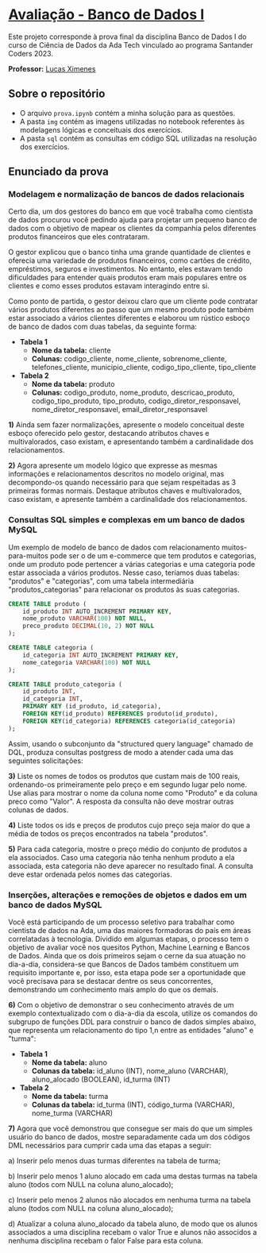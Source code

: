 # [Avaliação - Banco de Dados I](https://github.com/grmirand4/sc2023-prova-banco-de-dados)

Este projeto corresponde à prova final da disciplina Banco de Dados I do curso de Ciência de Dados da Ada Tech vinculado ao programa Santander Coders 2023.

**Professor:** [Lucas Ximenes](https://www.linkedin.com/in/luc4sxf/)

## Sobre o repositório

* O arquivo `prova.ipynb` contém a minha solução para as questões.
* A pasta `img` contém as imagens utilizadas no notebook referentes às modelagens lógicas e conceituais dos exercícios.
* A pasta `sql` contém as consultas em código SQL utilizadas na resolução dos exercícios.

## Enunciado da prova

### Modelagem e normalização de bancos de dados relacionais

Certo dia, um dos gestores do banco em que você trabalha como cientista de dados procurou você pedindo ajuda para projetar um pequeno banco de dados com o objetivo de mapear os clientes da companhia pelos diferentes produtos financeiros que eles contrataram.

O gestor explicou que o banco tinha uma grande quantidade de clientes e oferecia uma variedade de produtos financeiros, como cartões de crédito, empréstimos, seguros e investimentos. No entanto, eles estavam tendo dificuldades para entender quais produtos eram mais populares entre os clientes e como esses produtos estavam interagindo entre si.

Como ponto de partida, o gestor deixou claro que um cliente pode contratar vários produtos diferentes ao passo que um mesmo produto pode também estar associado a vários clientes diferentes e elaborou um rústico esboço de banco de dados com duas tabelas, da seguinte forma:

* **Tabela 1**
    * **Nome da tabela:** cliente
    * **Colunas:** codigo_cliente, nome_cliente, sobrenome_cliente, telefones_cliente, municipio_cliente, codigo_tipo_cliente, tipo_cliente
* **Tabela 2**
    * **Nome da tabela:** produto
    * **Colunas:** codigo_produto, nome_produto, descricao_produto, codigo_tipo_produto, tipo_produto, codigo_diretor_responsavel, nome_diretor_responsavel, email_diretor_responsavel

**1)** Ainda sem fazer normalizações, apresente o modelo conceitual deste esboço oferecido pelo gestor, destacando atributos chaves e multivalorados, caso existam, e apresentando também a cardinalidade dos relacionamentos.

**2)** Agora apresente um modelo lógico que expresse as mesmas informações e relacionamentos descritos no modelo original, mas decompondo-os quando necessário para que sejam respeitadas as 3 primeiras formas normais. Destaque atributos chaves e multivalorados, caso existam, e apresente também a cardinalidade dos relacionamentos.

### Consultas SQL simples e complexas em um banco de dados MySQL

Um exemplo de modelo de banco de dados com relacionamento muitos-para-muitos pode ser o de um e-commerce que tem produtos e categorias, onde um produto pode pertencer a várias categorias e uma categoria pode estar associada a vários produtos. Nesse caso, teríamos duas tabelas: "produtos" e "categorias", com uma tabela intermediária "produtos_categorias" para relacionar os produtos às suas categorias.

```sql
CREATE TABLE produto (
    id_produto INT AUTO_INCREMENT PRIMARY KEY,
    nome_produto VARCHAR(100) NOT NULL,
    preco_produto DECIMAL(10, 2) NOT NULL
);

CREATE TABLE categoria (
    id_categoria INT AUTO_INCREMENT PRIMARY KEY,
    nome_categoria VARCHAR(100) NOT NULL
);

CREATE TABLE produto_categoria (
    id_produto INT,
    id_categoria INT,
    PRIMARY KEY (id_produto, id_categoria),
    FOREIGN KEY(id_produto) REFERENCES produto(id_produto),
    FOREIGN KEY(id_categoria) REFERENCES categoria(id_categoria)
);
```

Assim, usando o subconjunto da "structured query language" chamado de DQL, produza consultas postgress de modo a atender cada uma das seguintes solicitações:

**3)** Liste os nomes de todos os produtos que custam mais de 100 reais, ordenando-os primeiramente pelo preço e em segundo lugar pelo nome. Use alias para mostrar o nome da coluna nome como "Produto" e da coluna preco como "Valor". A resposta da consulta não deve mostrar outras colunas de dados.

**4)** Liste todos os ids e preços de produtos cujo preço seja maior do que a média de todos os preços encontrados na tabela "produtos".

**5)** Para cada categoria, mostre o preço médio do conjunto de produtos a ela associados. Caso uma categoria não tenha nenhum produto a ela associada, esta categoria não deve aparecer no resultado final. A consulta deve estar ordenada pelos nomes das categorias.

### Inserções, alterações e remoções de objetos e dados em um banco de dados MySQL

Você está participando de um processo seletivo para trabalhar como cientista de dados na Ada, uma das maiores formadoras do país em áreas correlatadas à tecnologia. Dividido em algumas etapas, o processo tem o objetivo de avaliar você nos quesitos Python, Machine Learning e Bancos de Dados. Ainda que os dois primeiros sejam o cerne da sua atuação no dia-a-dia, considera-se que Bancos de Dados também constituem um requisito importante e, por isso, esta etapa pode ser a oportunidade que você precisava para se destacar dentre os seus concorrentes, demonstrando um conhecimento mais amplo do que os demais.

**6)** Com o objetivo de demonstrar o seu conhecimento através de um exemplo contextualizado com o dia-a-dia da escola, utilize os comandos do subgrupo de funções DDL para construir o banco de dados simples abaixo, que representa um relacionamento do tipo 1,n entre as entidades "aluno" e "turma":

* **Tabela 1**
    * **Nome da tabela:** aluno
    * **Colunas da tabela:** id_aluno (INT), nome_aluno (VARCHAR), aluno_alocado (BOOLEAN), id_turma (INT)
* **Tabela 2**
    * **Nome da tabela:** turma
    * **Colunas da tabela:** id_turma (INT), código_turma (VARCHAR), nome_turma (VARCHAR)

**7)** Agora que você demonstrou que consegue ser mais do que um simples usuário do banco de dados, mostre separadamente cada um dos códigos DML necessários para cumprir cada uma das etapas a seguir:

a) Inserir pelo menos duas turmas diferentes na tabela de turma;

b) Inserir pelo menos 1 aluno alocado em cada uma destas turmas na tabela aluno (todos com NULL na coluna aluno_alocado);

c) Inserir pelo menos 2 alunos não alocados em nenhuma turma na tabela aluno (todos com NULL na coluna aluno_alocado);

d) Atualizar a coluna aluno_alocado da tabela aluno, de modo que os alunos associados a uma disciplina recebam o valor True e alunos não associdos a nenhuma disciplina recebam o falor False para esta coluna.
